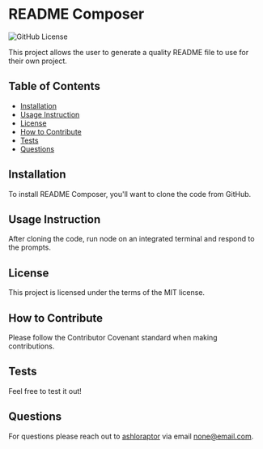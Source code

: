 # README Composer

![GitHub License](https://img.shields.io/badge/license-MIT-blue.svg)

This project allows the user to generate a quality README file to use for their own project.
## Table of Contents
* [Installation](#installation)
* [Usage Instruction](#usage-instruction)
* [License](#license)
* [How to Contribute](#how-to-contribute)
* [Tests](#tests)
* [Questions](#questions)

## Installation
To install README Composer, you'll want to clone the code from GitHub.
## Usage Instruction
After cloning the code, run node on an integrated terminal and respond to the prompts.
## License
This project is licensed under the terms of the MIT license.
## How to Contribute
Please follow the Contributor Covenant standard when making contributions.
## Tests
Feel free to test it out!
## Questions
For questions please reach out to [ashloraptor](https://github.com/ashloraptor) via email none@email.com.